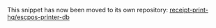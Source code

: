 This snippet has now been moved to its own repository: [receipt-print-hq/escpos-printer-db](https://github.com/receipt-print-hq/escpos-printer-db)


